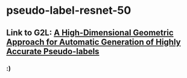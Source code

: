 # pseudo-label-resnet-50
## Link to G2L: [A High-Dimensional Geometric Approach for Automatic Generation of Highly Accurate Pseudo-labels](https://openaccess.thecvf.com/content/ICCV2023W/LIMIT/papers/Kender_G2L_A_High-Dimensional_Geometric_Approach_for_Automatic_Generation_of_Highly_ICCVW_2023_paper.pdf)
### :)
